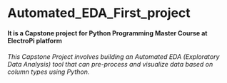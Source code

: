 # Automated_EDA_First_project
#### It is a  Capstone project for Python Programming Master Course at ElectroPi platform
###### This Capstone Project involves building an Automated EDA (Exploratory Data Analysis) tool that can pre-process and visualize data based on column types using Python.
